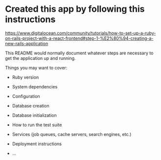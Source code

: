 # Created this app by following this instructions
https://www.digitalocean.com/community/tutorials/how-to-set-up-a-ruby-on-rails-project-with-a-react-frontend#step-1-%E2%80%94-creating-a-new-rails-application

This README would normally document whatever steps are necessary to get the
application up and running.

Things you may want to cover:

* Ruby version

* System dependencies

* Configuration

* Database creation

* Database initialization

* How to run the test suite

* Services (job queues, cache servers, search engines, etc.)

* Deployment instructions

* ...
